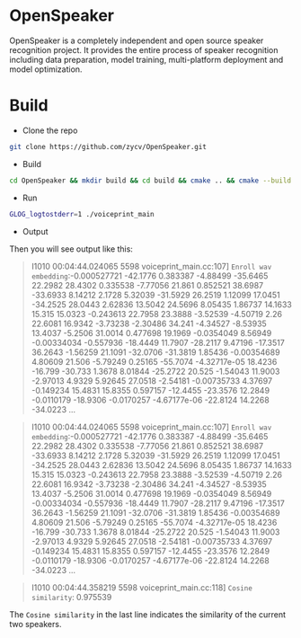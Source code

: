 # OpenSpeaker

OpenSpeaker is a completely independent and open source speaker recognition project. It provides the entire process of speaker recognition including data preparation, model training, multi-platform deployment and model optimization.

# Build

- Clone the repo

``` sh
git clone https://github.com/zycv/OpenSpeaker.git
```

- Build 

``` sh
cd OpenSpeaker && mkdir build && cd build && cmake .. && cmake --build .
```
- Run

``` sh
GLOG_logtostderr=1 ./voiceprint_main 
```

- Output

Then you will see output like this:

> I1010 00:04:44.024065  5598 voiceprint_main.cc:107] `Enroll wav embedding`:-0.000527721 -42.1776 0.383387 -4.88499 -35.6465 22.2982 28.4302 0.335538 -7.77056 21.861 0.852521 38.6987 -33.6933 8.14212 2.1728 5.32039 -31.5929 26.2519 1.12099 17.0451 -34.2525 28.0443 2.62836 13.5042 24.5696 8.05435 1.86737 14.1633 15.315 15.0323 -0.243613 22.7958 23.3888 -3.52539 -4.50719 2.26 22.6081 16.9342 -3.73238 -2.30486 34.241 -4.34527 -8.53935 13.4037 -5.2506 31.0014 0.477698 19.1969 -0.0354049 8.56949 -0.00334034 -0.557936 -18.4449 11.7907 -28.2117 9.47196 -17.3517 36.2643 -1.56259 21.1091 -32.0706 -31.3819 1.85436 -0.00354689 4.80609 21.506 -5.79249 0.25165 -55.7074 -4.32717e-05 18.4236 -16.799 -30.733 1.3678 8.01844 -25.2722 20.525 -1.54043 11.9003 -2.97013 4.9329 5.92645 27.0518 -2.54181 -0.00735733 4.37697 -0.149234 15.4831 15.8355 0.597157 -12.4455 -23.3576 12.2849 -0.0110179 -18.9306 -0.0170257 -4.67177e-06 -22.8124 14.2268 -34.0223 ...


> I1010 00:04:44.024065  5598 voiceprint_main.cc:107] `Enroll wav embedding`:-0.000527721 -42.1776 0.383387 -4.88499 -35.6465 22.2982 28.4302 0.335538 -7.77056 21.861 0.852521 38.6987 -33.6933 8.14212 2.1728 5.32039 -31.5929 26.2519 1.12099 17.0451 -34.2525 28.0443 2.62836 13.5042 24.5696 8.05435 1.86737 14.1633 15.315 15.0323 -0.243613 22.7958 23.3888 -3.52539 -4.50719 2.26 22.6081 16.9342 -3.73238 -2.30486 34.241 -4.34527 -8.53935 13.4037 -5.2506 31.0014 0.477698 19.1969 -0.0354049 8.56949 -0.00334034 -0.557936 -18.4449 11.7907 -28.2117 9.47196 -17.3517 36.2643 -1.56259 21.1091 -32.0706 -31.3819 1.85436 -0.00354689 4.80609 21.506 -5.79249 0.25165 -55.7074 -4.32717e-05 18.4236 -16.799 -30.733 1.3678 8.01844 -25.2722 20.525 -1.54043 11.9003 -2.97013 4.9329 5.92645 27.0518 -2.54181 -0.00735733 4.37697 -0.149234 15.4831 15.8355 0.597157 -12.4455 -23.3576 12.2849 -0.0110179 -18.9306 -0.0170257 -4.67177e-06 -22.8124 14.2268 -34.0223 ...


>I1010 00:04:44.358219  5598 voiceprint_main.cc:118] `Cosine similarity`: 0.975539

The `Cosine similarity` in the last line indicates the similarity of the current two speakers.
